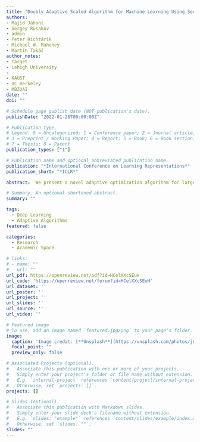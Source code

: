 ```yaml
---
title: "Doubly Adaptive Scaled Algorithm for Machine Learning Using Second-Order Information"
authors:
- Majid Jahani
- Sergey Rusakov
- admin
- Peter Richtárik
- Michael W. Mahoney
- Martin Takáč
author_notes:
- Target
- Lehigh University
- 
- KAUST
- UC Berkeley
- MBZUAI
date: ""
doi: ""

# Schedule page publish date (NOT publication's date).
publishDate: "2022-01-28T00:00:00Z"

# Publication type.
# Legend: 0 = Uncategorized; 1 = Conference paper; 2 = Journal article;
# 3 = Preprint / Working Paper; 4 = Report; 5 = Book; 6 = Book section;
# 7 = Thesis; 8 = Patent
publication_types: ["1"]

# Publication name and optional abbreviated publication name.
publication: "*International Conference on Learning Representations*"
publication_short: "*ICLR*"

abstract:  We present a novel adaptive optimization algorithm for large-scale machine learning problems. Equipped with a low-cost estimate of local curvature and Lipschitz smoothness, our method dynamically adapts the search direction and step-size. The search direction contains gradient information preconditioned by a well-scaled diagonal preconditioning matrix that captures the local curvature information. Our methodology does not require the tedious task of learning rate tuning, as the learning rate is updated automatically without adding an extra hyper-parameter. We provide convergence guarantees on a comprehensive collection of optimization problems, including convex, strongly convex, and nonconvex problems, in both deterministic and stochastic regimes. We also conduct an extensive empirical evaluation on standard machine learning problems, justifying our algorithm's versatility and demonstrating its strong performance compared to other start-of-the-art first-order and second-order methods.

# Summary. An optional shortened abstract.
summary: ""

tags:
  - Deep Learning
  - Adaptive Algorithms
featured: false

categories:
  - Research
  - Academic Space

# links:
# - name: ""
#   url: ""
url_pdf: https://openreview.net/pdf?id=HCelXXcSEuH
url_code: 'https://openreview.net/forum?id=HCelXXcSEuH'
url_dataset: ''
url_poster: ''
url_project: ''
url_slides: ''
url_source: ''
url_video: ''

# Featured image
# To use, add an image named `featured.jpg/png` to your page's folder. 
image:
  caption: 'Image credit: [**Unsplash**](https://unsplash.com/photos/jdD8gXaTZsc)'
  focal_point: ""
  preview_only: false

# Associated Projects (optional).
#   Associate this publication with one or more of your projects.
#   Simply enter your project's folder or file name without extension.
#   E.g. `internal-project` references `content/project/internal-project/index.md`.
#   Otherwise, set `projects: []`.
projects: []

# Slides (optional).
#   Associate this publication with Markdown slides.
#   Simply enter your slide deck's filename without extension.
#   E.g. `slides: "example"` references `content/slides/example/index.md`.
#   Otherwise, set `slides: ""`.
slides: ""
---
```


<!-- {{% callout note %}}
Click the *Cite* button above to demo the feature to enable visitors to import publication metadata into their reference management software.
{{% /callout %}}

{{% callout note %}}
Create your slides in Markdown - click the *Slides* button to check out the example.
{{% /callout %}}

Supplementary notes can be added here, including [code, math, and images](https://wowchemy.com/docs/writing-markdown-latex/). -->

